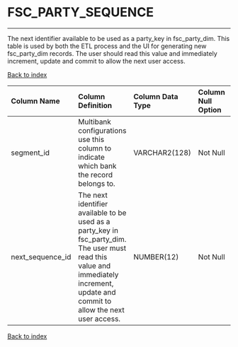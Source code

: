 # **FSC_PARTY_SEQUENCE**

---

The next identifier available to be used as a party_key in fsc_party_dim. This table is used by both the ETL process and the UI for generating new fsc_party_dim records. The user should read this value and immediately increment, update and commit to allow the next user access.

[Back to index](./index.md)

| Column Name      | Column Definition                                                                                                                                                                   | Column Data Type   | Column Null Option   | PK   | FK   |
|:-----------------|:------------------------------------------------------------------------------------------------------------------------------------------------------------------------------------|:-------------------|:---------------------|:-----|:-----|
| segment_id       | Multibank configurations use this column to indicate which bank the record belongs to.                                                                                              | VARCHAR2(128)      | Not Null             | Yes  | No   |
| next_sequence_id | The next identifier available to be used as a party_key in fsc_party_dim. The user must read this value and immediately increment, update and commit to allow the next user access. | NUMBER(12)         | Not Null             | No   | No   |

[Back to index](./index.md)